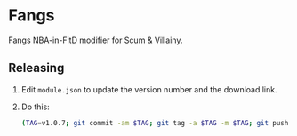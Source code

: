 # Fangs

Fangs NBA-in-FitD modifier for Scum & Villainy.

## Releasing

1. Edit `module.json` to update the version number and the download link.
2. Do this:
    
    ```bash
    (TAG=v1.0.7; git commit -am $TAG; git tag -a $TAG -m $TAG; git push origin $TAG; git push) 
    ```

    
